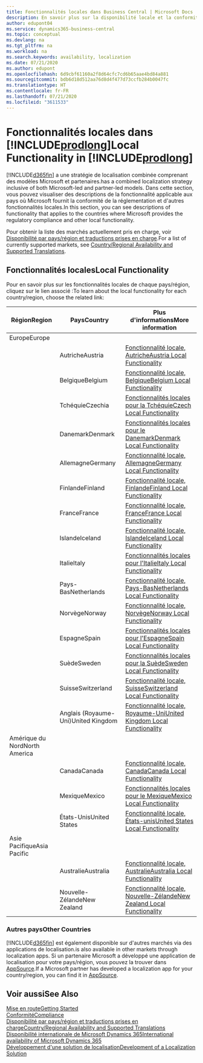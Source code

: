 ```yaml
---
title: Fonctionnalités locales dans Business Central | Microsoft Docs
description: En savoir plus sur la disponibilité locale et la conformité de la réglementation de Dynamics 365 Business Central.
author: edupont04
ms.service: dynamics365-business-central
ms.topic: conceptual
ms.devlang: na
ms.tgt_pltfrm: na
ms.workload: na
ms.search.keywords: availability, localization
ms.date: 07/21/2020
ms.author: edupont
ms.openlocfilehash: 6d9cbf61160a2f8d64cfc7cd6b65aae4bd84a881
ms.sourcegitcommit: bdb6d18d512aa76d8d4f477d73ccfb284b0047fc
ms.translationtype: HT
ms.contentlocale: fr-FR
ms.lasthandoff: 07/21/2020
ms.locfileid: "3611533"
---
```

# <a name="local-functionality-in-prodlong"></a><span data-ttu-id="65cc1-103">Fonctionnalités locales dans [!INCLUDE[prodlong](includes/prodlong.md)]</span><span class="sxs-lookup"><span data-stu-id="65cc1-103">Local Functionality in [!INCLUDE[prodlong](includes/prodlong.md)]</span></span>

[!INCLUDE[d365fin](includes/d365fin_md.md)] <span data-ttu-id="65cc1-104">a une stratégie de localisation combinée comprenant des modèles Microsoft et partenaires.</span><span class="sxs-lookup"><span data-stu-id="65cc1-104">has a combined localization strategy inclusive of both Microsoft-led and partner-led models.</span></span> <span data-ttu-id="65cc1-105">Dans cette section, vous pouvez visualiser des descriptions de la fonctionnalité applicable aux pays où Microsoft fournit la conformité de la réglementation et d'autres fonctionnalités locales.</span><span class="sxs-lookup"><span data-stu-id="65cc1-105">In this section, you can see descriptions of functionality that applies to the countries where Microsoft provides the regulatory compliance and other local functionality.</span></span>  

<span data-ttu-id="65cc1-106">Pour obtenir la liste des marchés actuellement pris en charge, voir [Disponibilité par pays/région et traductions prises en charge](/dynamics365/business-central/dev-itpro/compliance/apptest-countries-and-translations?toc=/dynamics365/business-central/toc.json).</span><span class="sxs-lookup"><span data-stu-id="65cc1-106">For a list of currently supported markets, see [Country/Regional Availability and Supported Translations](/dynamics365/business-central/dev-itpro/compliance/apptest-countries-and-translations?toc=/dynamics365/business-central/toc.json).</span></span>  

## <a name="local-functionality"></a><span data-ttu-id="65cc1-107">Fonctionnalités locales</span><span class="sxs-lookup"><span data-stu-id="65cc1-107">Local Functionality</span></span>

<span data-ttu-id="65cc1-108">Pour en savoir plus sur les fonctionnalités locales de chaque pays/région, cliquez sur le lien associé :</span><span class="sxs-lookup"><span data-stu-id="65cc1-108">To learn about the local functionality for each country/region, choose the related link:</span></span>

| <span data-ttu-id="65cc1-109">Région</span><span class="sxs-lookup"><span data-stu-id="65cc1-109">Region</span></span> | <span data-ttu-id="65cc1-110">Pays</span><span class="sxs-lookup"><span data-stu-id="65cc1-110">Country</span></span> | <span data-ttu-id="65cc1-111">Plus d'informations</span><span class="sxs-lookup"><span data-stu-id="65cc1-111">More information</span></span> |
| --- | --- |--- |
| <span data-ttu-id="65cc1-112">Europe</span><span class="sxs-lookup"><span data-stu-id="65cc1-112">Europe</span></span> |  | |
|        | <span data-ttu-id="65cc1-113">Autriche</span><span class="sxs-lookup"><span data-stu-id="65cc1-113">Austria</span></span> | [<span data-ttu-id="65cc1-114">Fonctionnalité locale, Autriche</span><span class="sxs-lookup"><span data-stu-id="65cc1-114">Austria Local Functionality</span></span>](localfunctionality/austria/austria-local-functionality.md) |
|        | <span data-ttu-id="65cc1-115">Belgique</span><span class="sxs-lookup"><span data-stu-id="65cc1-115">Belgium</span></span> | [<span data-ttu-id="65cc1-116">Fonctionnalité locale, Belgique</span><span class="sxs-lookup"><span data-stu-id="65cc1-116">Belgium Local Functionality</span></span>](localfunctionality/belgium/belgium-local-functionality.md) |
|        | <span data-ttu-id="65cc1-117">Tchéquie</span><span class="sxs-lookup"><span data-stu-id="65cc1-117">Czechia</span></span> | [<span data-ttu-id="65cc1-118">Fonctionnalités locales pour la Tchéquie</span><span class="sxs-lookup"><span data-stu-id="65cc1-118">Czech Local Functionality</span></span>](localfunctionality/czech/czech-local-functionality.md) |
|        | <span data-ttu-id="65cc1-119">Danemark</span><span class="sxs-lookup"><span data-stu-id="65cc1-119">Denmark</span></span> | [<span data-ttu-id="65cc1-120">Fonctionnalités locales pour le Danemark</span><span class="sxs-lookup"><span data-stu-id="65cc1-120">Denmark Local Functionality</span></span>](localfunctionality/denmark/denmark-local-functionality.md) |
|        | <span data-ttu-id="65cc1-121">Allemagne</span><span class="sxs-lookup"><span data-stu-id="65cc1-121">Germany</span></span> | [<span data-ttu-id="65cc1-122">Fonctionnalité locale, Allemagne</span><span class="sxs-lookup"><span data-stu-id="65cc1-122">Germany Local Functionality</span></span>](localfunctionality/germany/germany-local-functionality.md) |
|        | <span data-ttu-id="65cc1-123">Finlande</span><span class="sxs-lookup"><span data-stu-id="65cc1-123">Finland</span></span> | [<span data-ttu-id="65cc1-124">Fonctionnalité locale, Finlande</span><span class="sxs-lookup"><span data-stu-id="65cc1-124">Finland Local Functionality</span></span>](localfunctionality/finland/finland-local-functionality.md) |
|        | <span data-ttu-id="65cc1-125">France</span><span class="sxs-lookup"><span data-stu-id="65cc1-125">France</span></span> | [<span data-ttu-id="65cc1-126">Fonctionnalité locale, France</span><span class="sxs-lookup"><span data-stu-id="65cc1-126">France Local Functionality</span></span>](localfunctionality/france/france-local-functionality.md) |
|        | <span data-ttu-id="65cc1-127">Islande</span><span class="sxs-lookup"><span data-stu-id="65cc1-127">Iceland</span></span> | [<span data-ttu-id="65cc1-128">Fonctionnalité locale, Islande</span><span class="sxs-lookup"><span data-stu-id="65cc1-128">Iceland Local Functionality</span></span>](localfunctionality/iceland/iceland-local-functionality.md) |
|        | <span data-ttu-id="65cc1-129">Italie</span><span class="sxs-lookup"><span data-stu-id="65cc1-129">Italy</span></span> | [<span data-ttu-id="65cc1-130">Fonctionnalités locales pour l'Italie</span><span class="sxs-lookup"><span data-stu-id="65cc1-130">Italy Local Functionality</span></span>](localfunctionality/italy/italy-local-functionality.md) |
|        | <span data-ttu-id="65cc1-131">Pays-Bas</span><span class="sxs-lookup"><span data-stu-id="65cc1-131">Netherlands</span></span> | [<span data-ttu-id="65cc1-132">Fonctionnalité locale, Pays-Bas</span><span class="sxs-lookup"><span data-stu-id="65cc1-132">Netherlands Local Functionality</span></span>](localfunctionality/netherlands/netherlands-local-functionality.md) |
|        | <span data-ttu-id="65cc1-133">Norvège</span><span class="sxs-lookup"><span data-stu-id="65cc1-133">Norway</span></span> | [<span data-ttu-id="65cc1-134">Fonctionnalité locale, Norvège</span><span class="sxs-lookup"><span data-stu-id="65cc1-134">Norway Local Functionality</span></span>](localfunctionality/norway/norway-local-functionality.md) |
|        | <span data-ttu-id="65cc1-135">Espagne</span><span class="sxs-lookup"><span data-stu-id="65cc1-135">Spain</span></span> | [<span data-ttu-id="65cc1-136">Fonctionnalités locales pour l'Espagne</span><span class="sxs-lookup"><span data-stu-id="65cc1-136">Spain Local Functionality</span></span>](localfunctionality/spain/spain-local-functionality.md) |
|        | <span data-ttu-id="65cc1-137">Suède</span><span class="sxs-lookup"><span data-stu-id="65cc1-137">Sweden</span></span> | [<span data-ttu-id="65cc1-138">Fonctionnalités locales pour la Suède</span><span class="sxs-lookup"><span data-stu-id="65cc1-138">Sweden Local Functionality</span></span>](localfunctionality/sweden/sweden-local-functionality.md) |
|        | <span data-ttu-id="65cc1-139">Suisse</span><span class="sxs-lookup"><span data-stu-id="65cc1-139">Switzerland</span></span> | [<span data-ttu-id="65cc1-140">Fonctionnalité locale, Suisse</span><span class="sxs-lookup"><span data-stu-id="65cc1-140">Switzerland Local Functionality</span></span>](localfunctionality/switzerland/switzerland-local-functionality.md) |
|        | <span data-ttu-id="65cc1-141">Anglais (Royaume-Uni)</span><span class="sxs-lookup"><span data-stu-id="65cc1-141">United Kingdom</span></span> | [<span data-ttu-id="65cc1-142">Fonctionnalité locale, Royaume-Uni</span><span class="sxs-lookup"><span data-stu-id="65cc1-142">United Kingdom Local Functionality</span></span>](localfunctionality/unitedkingdom/united-kingdom-local-functionality.md) |
| <span data-ttu-id="65cc1-143">Amérique du Nord</span><span class="sxs-lookup"><span data-stu-id="65cc1-143">North America</span></span> |       |  |
|        | <span data-ttu-id="65cc1-144">Canada</span><span class="sxs-lookup"><span data-stu-id="65cc1-144">Canada</span></span>|[<span data-ttu-id="65cc1-145">Fonctionnalité locale, Canada</span><span class="sxs-lookup"><span data-stu-id="65cc1-145">Canada Local Functionality</span></span>](localfunctionality/canada/canada-local-functionality.md) |
|        | <span data-ttu-id="65cc1-146">Mexique</span><span class="sxs-lookup"><span data-stu-id="65cc1-146">Mexico</span></span> | [<span data-ttu-id="65cc1-147">Fonctionnalités locales pour le Mexique</span><span class="sxs-lookup"><span data-stu-id="65cc1-147">Mexico Local Functionality</span></span>](localfunctionality/mexico/mexico-local-functionality.md) |
|        | <span data-ttu-id="65cc1-148">États-Unis</span><span class="sxs-lookup"><span data-stu-id="65cc1-148">United States</span></span>|[<span data-ttu-id="65cc1-149">Fonctionnalité locale, États-unis</span><span class="sxs-lookup"><span data-stu-id="65cc1-149">United States Local Functionality</span></span>](localfunctionality/unitedstates/united-states-local-functionality.md) |
| <span data-ttu-id="65cc1-150">Asie Pacifique</span><span class="sxs-lookup"><span data-stu-id="65cc1-150">Asia Pacific</span></span> |       |  |
|        | <span data-ttu-id="65cc1-151">Australie</span><span class="sxs-lookup"><span data-stu-id="65cc1-151">Australia</span></span> | [<span data-ttu-id="65cc1-152">Fonctionnalité locale, Australie</span><span class="sxs-lookup"><span data-stu-id="65cc1-152">Australia Local Functionality</span></span>](localfunctionality/australia/australia-local-functionality.md) |
|        | <span data-ttu-id="65cc1-153">Nouvelle-Zélande</span><span class="sxs-lookup"><span data-stu-id="65cc1-153">New Zealand</span></span> | [<span data-ttu-id="65cc1-154">Fonctionnalité locale, Nouvelle-Zélande</span><span class="sxs-lookup"><span data-stu-id="65cc1-154">New Zealand Local Functionality</span></span>](localfunctionality/newzealand/new-zealand-local-functionality.md) |

### <a name="other-countries"></a><span data-ttu-id="65cc1-155">Autres pays</span><span class="sxs-lookup"><span data-stu-id="65cc1-155">Other Countries</span></span>

[!INCLUDE[d365fin](includes/d365fin_md.md)] <span data-ttu-id="65cc1-156">est également disponible sur d'autres marchés via des applications de localisation.</span><span class="sxs-lookup"><span data-stu-id="65cc1-156">is also available in other markets through localization apps.</span></span> <span data-ttu-id="65cc1-157">Si un partenaire Microsoft a développé une application de localisation pour votre pays/région, vous pouvez la trouver dans [AppSource](https://appsource.microsoft.com/product/dynamics-365-business-central/).</span><span class="sxs-lookup"><span data-stu-id="65cc1-157">If a Microsoft partner has developed a localization app for your country/region, you can find it in [AppSource](https://appsource.microsoft.com/product/dynamics-365-business-central/).</span></span>

## <a name="see-also"></a><span data-ttu-id="65cc1-158">Voir aussi</span><span class="sxs-lookup"><span data-stu-id="65cc1-158">See Also</span></span>

[<span data-ttu-id="65cc1-159">Mise en route</span><span class="sxs-lookup"><span data-stu-id="65cc1-159">Getting Started</span></span>](product-get-started.md)  
[<span data-ttu-id="65cc1-160">Conformité</span><span class="sxs-lookup"><span data-stu-id="65cc1-160">Compliance</span></span>](compliance/compliance-overview.md)  
[<span data-ttu-id="65cc1-161">Disponibilité par pays/région et traductions prises en charge</span><span class="sxs-lookup"><span data-stu-id="65cc1-161">Country/Regional Availability and Supported Translations</span></span>](/dynamics365/business-central/dev-itpro/compliance/apptest-countries-and-translations?toc=/dynamics365/business-central/toc.json)  
[<span data-ttu-id="65cc1-162">Disponibilité internationale de Microsoft Dynamics 365</span><span class="sxs-lookup"><span data-stu-id="65cc1-162">International availability of Microsoft Dynamics 365</span></span>](/dynamics365/get-started/availability)  
[<span data-ttu-id="65cc1-163">Développement d'une solution de localisation</span><span class="sxs-lookup"><span data-stu-id="65cc1-163">Development of a Localization Solution</span></span>](/dynamics365/business-central/dev-itpro/developer/readiness/readiness-develop-localization)  
